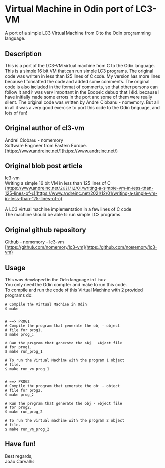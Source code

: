 # Virtual Machine in Odin port of LC3-VM
A port of a simple LC3 Virtual Machine from C to the Odin programming language.

## Description

This is a port of the LC3-VM virtual machine from C to the Odin language. This is a simple 16 bit VM that can run simple LC3 programs. The original code was written in less than 125 lines of C code. My version has more lines because I formatted the code and added some comments. The original code is also included in the format of comments, so that other persons can follow it and it was very important in the Epopeic debug that I did, because I have initially made some errors in the port and some of them were really silent. The original code was written by Andrei Ciobanu - nomemory. But all in all it was a very good exercise to port this code to the Odin language, and lots of fun!

## Original author of cl3-vm
Andrei Ciobanu - nomemory <br>
Software Engineer from Eastern Europe. <br>
[https://www.andreinc.net/](https://www.andreinc.net/)

## Original blob post article
lc3-vm <br>
Writing a simple 16 bit VM in less than 125 lines of C <br>
[https://www.andreinc.net/2021/12/01/writing-a-simple-vm-in-less-than-125-lines-of-c](https://www.andreinc.net/2021/12/01/writing-a-simple-vm-in-less-than-125-lines-of-c) <br>
<br>
A LC3 virtual machine implementation in a few lines of C code. <br>
The machine should be able to run simple LC3 programs.

## Original github repository
Github - nomemory - lc3-vm <br>
[https://github.com/nomemory/lc3-vm](https://github.com/nomemory/lc3-vm)  

## Usage
This was developed in the Odin language in Linux. <br>
You only need the Odin compiler and make to run this code. <br>
To compile and run the code of this Virtual Machine with 2 provided programs do: <br>

```
# Compile the Virtual Machine in Odin
$ make


# ==> PROG1
# Compile the program that generate the obj - object
# file for prog1.
$ make prog_1

# Run the program that generate the obj - object file
# for prog1.
$ make run_prog_1

# To run the Virtual Machine with the program 1 object
# file.    
$ make run_vm_prog_1


# ==> PROG2
# Compile the program that generate the obj - object
# file for prog2.
$ make prog_2

# Run the program that generate the obj - object file
# for prog2.
$ make run_prog_2

# To run the virtual machine with the program 2 object
# file.
$ make run_vm_prog_2
```

## Have fun!
Best regards, <br>
João Carvalho <br>
